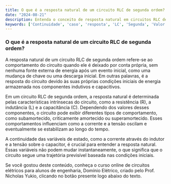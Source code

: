 ```yaml
---
title: O que é a resposta natural de um circuito RLC de segunda ordem?
date: "2024-08-21"
description: Entenda o conceito de resposta natural em circuitos RLC de segunda ordem.
keywords: ['Continuidade', 'caso', 'resposta', 'LC', 'Segunda', 'Valor', 'final']
---
```


### O que é a resposta natural de um circuito RLC de segunda ordem?

A resposta natural de um circuito RLC de segunda ordem refere-se ao comportamento do circuito quando ele é deixado por conta própria, sem nenhuma fonte externa de energia após um evento inicial, como uma mudança de chave ou uma descarga inicial. Em outras palavras, é a resposta do circuito devido às suas próprias condições iniciais de energia armazenada nos componentes indutivos e capacitivos.

Em um circuito RLC de segunda ordem, a resposta natural é determinada pelas características intrínsecas do circuito, como a resistência (R), a indutância (L) e a capacitância (C). Dependendo dos valores desses componentes, o circuito pode exibir diferentes tipos de comportamento, como subamortecido, criticamente amortecido ou superamortecido. Esses comportamentos influenciam como a corrente e a tensão oscilam e eventualmente se estabilizam ao longo do tempo.

A continuidade das variáveis de estado, como a corrente através do indutor e a tensão sobre o capacitor, é crucial para entender a resposta natural. Essas variáveis não podem mudar instantaneamente, o que significa que o circuito segue uma trajetória previsível baseada nas condições iniciais.

Se você gostou deste conteúdo, conheça o curso online de circuitos elétricos para alunos de engenharia, Domínio Elétrico, criado pelo Prof. Nicholas Yukio, clicando no botão presente logo abaixo do texto.